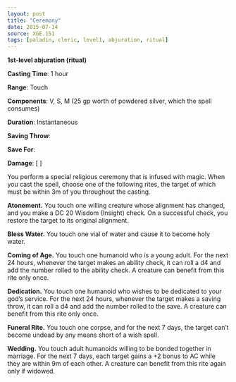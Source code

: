 ```yaml
---
layout: post
title: "Ceremony"
date: 2015-07-14
source: XGE.151
tags: [paladin, cleric, level1, abjuration, ritual]
---
```


**1st-level abjuration (ritual)**

**Casting Time**: 1 hour

**Range**: Touch

**Components**: V, S, M (25 gp worth of powdered silver, which the spell consumes)

**Duration**: Instantaneous

**Saving Throw**:

**Save For**:

**Damage**: [ ]

You perform a special religious ceremony that is infused with magic. When you cast the spell, choose one of the following rites, the target of which must be within 3m of you throughout the casting.

**Atonement.** You touch one willing creature whose alignment has changed, and you make a DC 20 Wisdom (Insight) check. On a successful check, you restore the target to its original alignment.

**Bless Water.** You touch one vial of water and cause it to become holy water.

**Coming of Age.** You touch one humanoid who is a young adult. For the next 24 hours, whenever the target makes an ability check, it can roll a d4 and add the number rolled to the ability check. A creature can benefit from this rite only once.

**Dedication.** You touch one humanoid who wishes to be dedicated to your god’s service. For the next 24 hours, whenever the target makes a saving throw, it can roll a d4 and add the number rolled to the save. A creature can benefit from this rite only once.

**Funeral Rite.** You touch one corpse, and for the next 7 days, the target can’t become undead by any means short of a wish spell.

**Wedding.** You touch adult humanoids willing to be bonded together in marriage. For the next 7 days, each target gains a +2 bonus to AC while they are within 9m of each other. A creature can benefit from this rite again only if widowed.